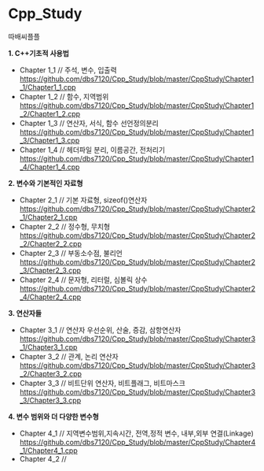# Cpp_Study  
따배씨플플  
  
**1. C++기초적 사용법**
- Chapter 1_1   // 주석, 변수, 입출력  
https://github.com/dbs7120/Cpp_Study/blob/master/CppStudy/Chapter1_1/Chapter1_1.cpp
- Chapter 1_2   // 함수, 지역범위  
https://github.com/dbs7120/Cpp_Study/blob/master/CppStudy/Chapter1_2/Chapter1_2.cpp
- Chapter 1_3   // 연산자, 서식, 함수 선언정의분리  
https://github.com/dbs7120/Cpp_Study/blob/master/CppStudy/Chapter1_3/Chapter1_3.cpp
- Chapter 1_4   // 헤더파일 분리, 이름공간, 전처리기  
https://github.com/dbs7120/Cpp_Study/blob/master/CppStudy/Chapter1_4/Chapter1_4.cpp

**2. 변수와 기본적인 자료형**  
- Chapter 2_1   // 기본 자료형, sizeof()연산자  
https://github.com/dbs7120/Cpp_Study/blob/master/CppStudy/Chapter2_1/Chapter2_1.cpp
- Chapter 2_2   // 정수형, 무치형  
https://github.com/dbs7120/Cpp_Study/blob/master/CppStudy/Chapter2_2/Chapter2_2.cpp
- Chapter 2_3   // 부동소수점, 불리언  
https://github.com/dbs7120/Cpp_Study/blob/master/CppStudy/Chapter2_3/Chapter2_3.cpp
- Chapter 2_4   // 문자형, 리터럴, 심볼릭 상수  
https://github.com/dbs7120/Cpp_Study/blob/master/CppStudy/Chapter2_4/Chapter2_4.cpp
  
**3. 연산자들**  
- Chapter 3_1   // 연산자 우선순위, 산술, 증감, 삼항연산자  
https://github.com/dbs7120/Cpp_Study/blob/master/CppStudy/Chapter3_1/Chapter3_1.cpp
- Chapter 3_2   // 관계, 논리 연산자  
https://github.com/dbs7120/Cpp_Study/blob/master/CppStudy/Chapter3_2/Chapter3_2.cpp
- Chapter 3_3   // 비트단위 연산자, 비트플래그, 비트마스크  
https://github.com/dbs7120/Cpp_Study/blob/master/CppStudy/Chapter3_3/Chapter3_3.cpp

**4. 변수 범위와 더 다양한 변수형**  
- Chapter 4_1		// 지역변수범위,지속시간, 전역,정적 변수, 내부,외부 연결(Linkage)
https://github.com/dbs7120/Cpp_Study/blob/master/CppStudy/Chapter4_1/Chapter4_1.cpp
- Chapter 4_2		// 




